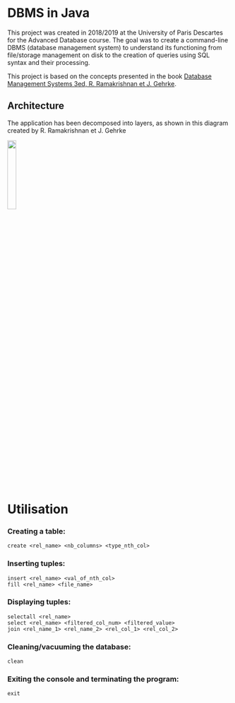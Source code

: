 # DBMS in Java

This project was created in 2018/2019 at the University of Paris Descartes for the Advanced Database course. The goal was to create a command-line DBMS (database management system) to understand its functioning from file/storage management on disk to the creation of queries using SQL syntax and their processing.

This project is based on the concepts presented in the book [Database Management Systems 3ed, R. Ramakrishnan et J. Gehrke](https://pages.cs.wisc.edu/~dbbook/).  

## Architecture  
The application has been decomposed into layers, as shown in this diagram created by R. Ramakrishnan et J. Gehrke  
  
<img src="https://i.imgur.com/bhPOt6j.png"  width="20%" height="20%">  

# Utilisation
### Creating a table:
```
create <rel_name> <nb_columns> <type_nth_col>
```

### Inserting tuples:

``` 
insert <rel_name> <val_of_nth_col>
fill <rel_name> <file_name>
``` 
### Displaying tuples:
``` 
selectall <rel_name>
select <rel_name> <filtered_col_num> <filtered_value>
join <rel_name_1> <rel_name_2> <rel_col_1> <rel_col_2>
``` 

### Cleaning/vacuuming the database:
``` 
clean
``` 

### Exiting the console and terminating the program:
``` 
exit
``` 

